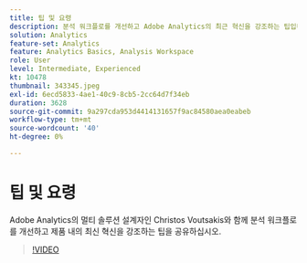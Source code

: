 ```yaml
---
title: 팁 및 요령
description: 분석 워크플로를 개선하고 Adobe Analytics의 최근 혁신을 강조하는 팁입니다.
solution: Analytics
feature-set: Analytics
feature: Analytics Basics, Analysis Workspace
role: User
level: Intermediate, Experienced
kt: 10478
thumbnail: 343345.jpeg
exl-id: 6ecd5833-4ae1-40c9-8cb5-2cc64d7f34eb
duration: 3628
source-git-commit: 9a297cda953d4414131657f9ac84580aea0eabeb
workflow-type: tm+mt
source-wordcount: '40'
ht-degree: 0%

---
```


# 팁 및 요령

Adobe Analytics의 멀티 솔루션 설계자인 Christos Voutsakis와 함께 분석 워크플로를 개선하고 제품 내의 최신 혁신을 강조하는 팁을 공유하십시오.

>[!VIDEO](https://video.tv.adobe.com/v/343345/?quality=12&learn=on)
